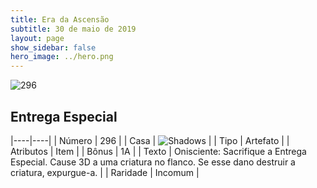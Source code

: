 ```yaml
---
title: Era da Ascensão
subtitle: 30 de maio de 2019
layout: page
show_sidebar: false
hero_image: ../hero.png
---
```


![296](https://cdn.keyforgegame.com/media/card_front/pt/435_296_6CXCJ97QX54W_pt.png)

## Entrega Especial

|----|----|
| Número | 296 |
| Casa | ![Shadows](https://archonarcana.com/images/thumb/e/ee/Shadows.png/22px-Shadows.png "Sombras") |
| Tipo | Artefato |
| Atributos | Item |
| Bônus | 1A |
| Texto | Onisciente: Sacrifique a Entrega Especial. Cause 3D a uma criatura  no flanco. Se esse dano destruir a criatura, expurgue-a. |
| Raridade | Incomum |
